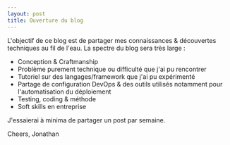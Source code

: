 ```yaml
---
layout: post
title: Ouverture du blog
---
```


L'objectif de ce blog est de partager mes connaissances & découvertes techniques au fil de l'eau. La spectre du blog sera très large :

- Conception & Craftmanship
- Problème purement technique ou difficulté que j'ai pu rencontrer
- Tutoriel sur des langages/framework que j'ai pu expérimenté
- Partage de configuration DevOps & des outils utilisés notamment pour l'automatisation du déploiement
- Testing, coding & méthode
- Soft skills en entreprise

J'essaierai à minima de partager un post par semaine.

Cheers,
Jonathan
